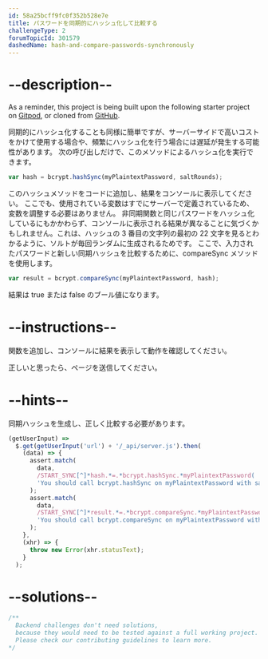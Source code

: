 ```yaml
---
id: 58a25bcff9fc0f352b528e7e
title: パスワードを同期的にハッシュ化して比較する
challengeType: 2
forumTopicId: 301579
dashedName: hash-and-compare-passwords-synchronously
---
```


# --description--

As a reminder, this project is being built upon the following starter project on <a href="https://gitpod.io/?autostart=true#https://github.com/freeCodeCamp/boilerplate-bcrypt/" target="_blank" rel="noopener noreferrer nofollow">Gitpod</a>, or cloned from <a href="https://github.com/freeCodeCamp/boilerplate-bcrypt/" target="_blank" rel="noopener noreferrer nofollow">GitHub</a>.

同期的にハッシュ化することも同様に簡単ですが、サーバーサイドで高いコストをかけて使用する場合や、頻繁にハッシュ化を行う場合には遅延が発生する可能性があります。 次の呼び出しだけで、このメソッドによるハッシュ化を実行できます。

```js
var hash = bcrypt.hashSync(myPlaintextPassword, saltRounds);
```

このハッシュメソッドをコードに追加し、結果をコンソールに表示してください。 ここでも、使用されている変数はすでにサーバーで定義されているため、変数を調整する必要はありません。 非同期関数と同じパスワードをハッシュ化しているにもかかわらず、コンソールに表示される結果が異なることに気づくかもしれません。これは、ハッシュの 3 番目の文字列の最初の 22 文字を見るとわかるように、ソルトが毎回ランダムに生成されるためです。 ここで、入力されたパスワードと新しい同期ハッシュを比較するために、compareSync メソッドを使用します。

```js
var result = bcrypt.compareSync(myPlaintextPassword, hash);
```

結果は true または false のブール値になります。

# --instructions--

関数を追加し、コンソールに結果を表示して動作を確認してください。

正しいと思ったら、ページを送信してください。

# --hints--

同期ハッシュを生成し、正しく比較する必要があります。

```js
(getUserInput) =>
  $.get(getUserInput('url') + '/_api/server.js').then(
    (data) => {
      assert.match(
        data,
        /START_SYNC[^]*hash.*=.*bcrypt.hashSync.*myPlaintextPassword( |),( |)saltRounds[^]*END_SYNC/gi,
        'You should call bcrypt.hashSync on myPlaintextPassword with saltRounds'
      );
      assert.match(
        data,
        /START_SYNC[^]*result.*=.*bcrypt.compareSync.*myPlaintextPassword( |),( |)hash[^]*END_SYNC/gi,
        'You should call bcrypt.compareSync on myPlaintextPassword with the hash generated in the last line'
      );
    },
    (xhr) => {
      throw new Error(xhr.statusText);
    }
  );
```

# --solutions--

```js
/**
  Backend challenges don't need solutions, 
  because they would need to be tested against a full working project. 
  Please check our contributing guidelines to learn more.
*/
```

